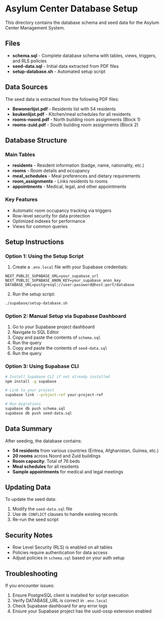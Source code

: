 # Asylum Center Database Setup

This directory contains the database schema and seed data for the Asylum Center Management System.

## Files

- **schema.sql** - Complete database schema with tables, views, triggers, and RLS policies
- **seed-data.sql** - Initial data extracted from PDF files
- **setup-database.sh** - Automated setup script

## Data Sources

The seed data is extracted from the following PDF files:
- **Bewonerlijst.pdf** - Residents list with 54 residents
- **keukenlijst.pdf** - Kitchen/meal schedules for all residents  
- **rooms-noord.pdf** - North building room assignments (Block 1)
- **rooms-zuid.pdf** - South building room assignments (Block 2)

## Database Structure

### Main Tables
- **residents** - Resident information (badge, name, nationality, etc.)
- **rooms** - Room details and occupancy
- **meal_schedules** - Meal preferences and dietary requirements
- **room_assignments** - Links residents to rooms
- **appointments** - Medical, legal, and other appointments

### Key Features
- Automatic room occupancy tracking via triggers
- Row-level security for data protection
- Optimized indexes for performance
- Views for common queries

## Setup Instructions

### Option 1: Using the Setup Script

1. Create a `.env.local` file with your Supabase credentials:
```env
NEXT_PUBLIC_SUPABASE_URL=your_supabase_url
NEXT_PUBLIC_SUPABASE_ANON_KEY=your_supabase_anon_key
DATABASE_URL=postgresql://user:password@host:port/database
```

2. Run the setup script:
```bash
./supabase/setup-database.sh
```

### Option 2: Manual Setup via Supabase Dashboard

1. Go to your Supabase project dashboard
2. Navigate to SQL Editor
3. Copy and paste the contents of `schema.sql`
4. Run the query
5. Copy and paste the contents of `seed-data.sql`
6. Run the query

### Option 3: Using Supabase CLI

```bash
# Install Supabase CLI if not already installed
npm install -g supabase

# Link to your project
supabase link --project-ref your-project-ref

# Run migrations
supabase db push schema.sql
supabase db push seed-data.sql
```

## Data Summary

After seeding, the database contains:
- **54 residents** from various countries (Eritrea, Afghanistan, Guinea, etc.)
- **20 rooms** across Noord and Zuid buildings
- **Room capacity**: Total of 76 beds
- **Meal schedules** for all residents
- **Sample appointments** for medical and legal meetings

## Updating Data

To update the seed data:
1. Modify the `seed-data.sql` file
2. Use `ON CONFLICT` clauses to handle existing records
3. Re-run the seed script

## Security Notes

- Row Level Security (RLS) is enabled on all tables
- Policies require authentication for data access
- Adjust policies in `schema.sql` based on your auth setup

## Troubleshooting

If you encounter issues:
1. Ensure PostgreSQL client is installed for script execution
2. Verify DATABASE_URL is correct in `.env.local`
3. Check Supabase dashboard for any error logs
4. Ensure your Supabase project has the uuid-ossp extension enabled